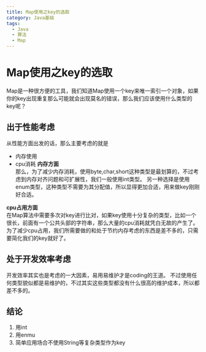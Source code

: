 ```yaml
---
title: Map使用之key的选取
category: Java基础
tags:
  - Java
  - 算法
  - Map
---
```


# Map使用之key的选取

Map是一种很方便的工具，我们知道Map使用一个key来唯一索引一个对象，如果你的key出现重复那么可能就会出现莫名的错误，那么我们应该使用什么类型的key呢？

## 出于性能考虑

从性能方面出发的话，那么主要考虑的就是
  - 内存使用
  - cpu消耗
**内存方面**  
那么，为了减少内存消耗，使用byte,char,short这种类型是最划算的，不过考虑到内存对齐问题和可扩展性，我们一般使用int类型。
另一种选择是使用enum类型，这种类型不需要为其分配值，所以显得更加合适，用来做key刚刚好合适。

**cpu占用方面**  
在Map算法中需要多次对key进行比对，如果key使用十分复杂的类型，比如一个很长，前面有一个公共头部的字符串，那么大量的cpu消耗就凭白无故的产生了。
为了减少cpu占用，我们所需要做的和处于节约内存考虑的东西是差不多的，只需要简化我们的key就好了。

## 处于开发效率考虑
开发效率其实也是考虑的一大因素，易用易维护才是coding的王道。
不过使用任何类型貌似都是易维护的，不过其实这些类型都没有什么很高的维护成本，所以都差不多的。

## 结论
1. 用int
2. 用enmu
3. 简单应用场合不使用String等复杂类型作为key